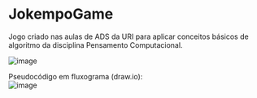 # JokempoGame
Jogo criado nas aulas de ADS da URI para aplicar conceitos básicos de algoritmo da disciplina Pensamento Computacional.

![image](https://github.com/user-attachments/assets/7d0f2de0-b24c-4aa3-8943-c4c36b4223b5)


Pseudocódigo em fluxograma (draw.io): <br>
![image](https://github.com/user-attachments/assets/8feefea1-bae3-462c-bb9b-03410ac5b090)
